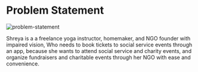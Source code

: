 # Problem Statement

![problem-statement](https://res.cloudinary.com/dqab7rimk/image/upload/v1699511082/UX%20Case%20Study/problem%20hypothesis/Shreya_-_Problem_Statement_kv0lwo.png)

Shreya is a a freelance yoga instructor, homemaker, and NGO founder with impaired vision, Who needs to book tickets to social service events through an app, because she wants to attend social service and charity events, and organize fundraisers and charitable events through her NGO with ease and convenience.